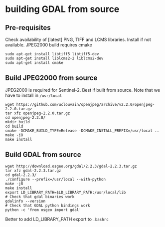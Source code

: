 # building GDAL from source

## Pre-requisites

Check availability of [latest] PNG, TIFF and LCMS libraries. Install if not available.
JPEG2000 build requires cmake

```
sudo apt-get install libtiff5 libtiff5-dev
sudo apt-get install liblcms2-2 liblcms2-dev 
sudo apt-get install cmake
```

## Build JPEG2000 from source

JPEG2000 is required for Sentinel-2. Best if built from source.
Note that we have to install in `/usr/local`

```
wget https://github.com/uclouvain/openjpeg/archive/v2.2.0/openjpeg-2.2.0.tar.gz
tar xfz openjpeg-2.2.0.tar.gz 
cd openjpeg-2.2.0/
mkdir build
cd build
cmake -DCMAKE_BUILD_TYPE=Release -DCMAKE_INSTALL_PREFIX=/usr/local ..
make -j8
make install
```

## Build GDAL from source

```
wget http://download.osgeo.org/gdal/2.2.3/gdal-2.2.3.tar.gz
tar xfz gdal-2.2.3.tar.gz
cd gdal-2.2.3/
./configure --prefix=/usr/local --with-python
make -j8
make install
export LD_LIBRARY_PATH=$LD_LIBRARY_PATH:/usr/local/lib
# Check that gdal binaries work
gdalinfo --version
# Check that GDAL python bindings work
python -c 'from osgeo import gdal'
```

Better to add LD_LIBRARY_PATH export to `.bashrc`

